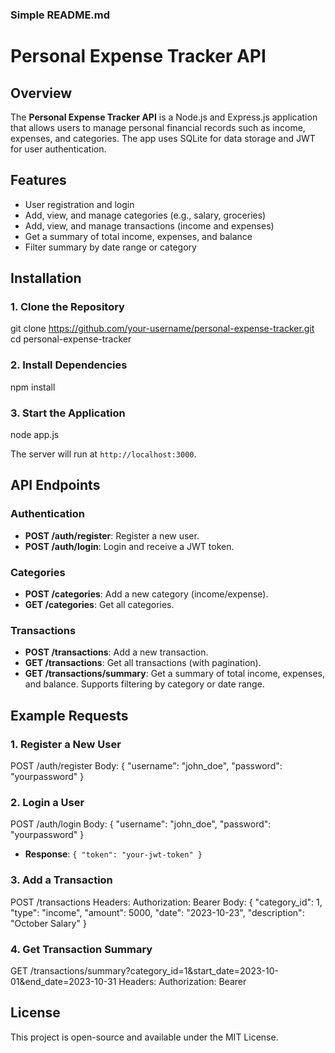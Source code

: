 
### Simple README.md

# Personal Expense Tracker API

## Overview

The **Personal Expense Tracker API** is a Node.js and Express.js application that allows users to manage personal financial records such as income, expenses, and categories. The app uses SQLite for data storage and JWT for user authentication.

## Features

- User registration and login
- Add, view, and manage categories (e.g., salary, groceries)
- Add, view, and manage transactions (income and expenses)
- Get a summary of total income, expenses, and balance
- Filter summary by date range or category

## Installation

### 1. Clone the Repository


git clone https://github.com/your-username/personal-expense-tracker.git
cd personal-expense-tracker

### 2. Install Dependencies


npm install


### 3. Start the Application


node app.js


The server will run at `http://localhost:3000`.

## API Endpoints

### Authentication

- **POST /auth/register**: Register a new user.
- **POST /auth/login**: Login and receive a JWT token.

### Categories

- **POST /categories**: Add a new category (income/expense).
- **GET /categories**: Get all categories.

### Transactions

- **POST /transactions**: Add a new transaction.
- **GET /transactions**: Get all transactions (with pagination).
- **GET /transactions/summary**: Get a summary of total income, expenses, and balance. Supports filtering by category or date range.

## Example Requests

### 1. Register a New User


POST /auth/register
Body:
{
    "username": "john_doe",
    "password": "yourpassword"
}


### 2. Login a User


POST /auth/login
Body:
{
    "username": "john_doe",
    "password": "yourpassword"
}


- **Response**: `{ "token": "your-jwt-token" }`

### 3. Add a Transaction


POST /transactions
Headers:
  Authorization: Bearer <your-jwt-token>
Body:
{
    "category_id": 1,
    "type": "income",
    "amount": 5000,
    "date": "2023-10-23",
    "description": "October Salary"
}


### 4. Get Transaction Summary


GET /transactions/summary?category_id=1&start_date=2023-10-01&end_date=2023-10-31
Headers:
  Authorization: Bearer <your-jwt-token>


## License

This project is open-source and available under the MIT License.
